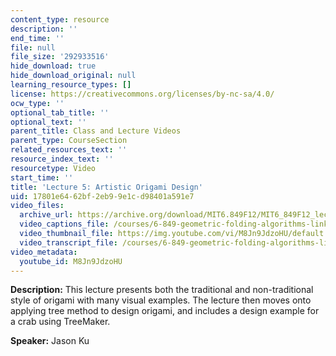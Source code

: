 ```yaml
---
content_type: resource
description: ''
end_time: ''
file: null
file_size: '292933516'
hide_download: true
hide_download_original: null
learning_resource_types: []
license: https://creativecommons.org/licenses/by-nc-sa/4.0/
ocw_type: ''
optional_tab_title: ''
optional_text: ''
parent_title: Class and Lecture Videos
parent_type: CourseSection
related_resources_text: ''
resource_index_text: ''
resourcetype: Video
start_time: ''
title: 'Lecture 5: Artistic Origami Design'
uid: 17801e64-62bf-2eb9-9e1c-d98401a591e7
video_files:
  archive_url: https://archive.org/download/MIT6.849F12/MIT6_849F12_lec05_300k.mp4
  video_captions_file: /courses/6-849-geometric-folding-algorithms-linkages-origami-polyhedra-fall-2012/2e31acede2f8593881b85d5c30d9e142_M8Jn9JdzoHU.vtt
  video_thumbnail_file: https://img.youtube.com/vi/M8Jn9JdzoHU/default.jpg
  video_transcript_file: /courses/6-849-geometric-folding-algorithms-linkages-origami-polyhedra-fall-2012/767cf4b5d2eb0397f886fcb9fedf15bb_M8Jn9JdzoHU.pdf
video_metadata:
  youtube_id: M8Jn9JdzoHU
---
```


**Description:** This lecture presents both the traditional and non-traditional style of origami with many visual examples. The lecture then moves onto applying tree method to design origami, and includes a design example for a crab using TreeMaker.

**Speaker:** Jason Ku

